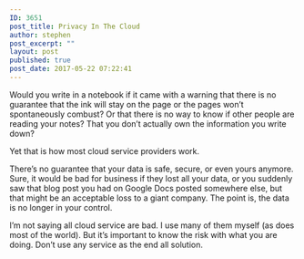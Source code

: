 ```yaml
---
ID: 3651
post_title: Privacy In The Cloud
author: stephen
post_excerpt: ""
layout: post
published: true
post_date: 2017-05-22 07:22:41
---
```

<p id="7792" class="graf graf--p graf-after--h3">Would you write in a notebook if it came with a warning that there is no guarantee that the ink will stay on the page or the pages won’t spontaneously combust? Or that there is no way to know if other people are reading your notes? That you don’t actually own the information you write down?</p>
<p id="f202" class="graf graf--p graf-after--p">Yet that is how most cloud service providers work.</p>
<p id="7b69" class="graf graf--p graf-after--p">There’s no guarantee that your data is safe, secure, or even yours anymore. Sure, it would be bad for business if they lost all your data, or you suddenly saw that blog post you had on Google Docs posted somewhere else, but that might be an acceptable loss to a giant company. The point is, the data is no longer in your control.</p>
<p id="1336" class="graf graf--p graf-after--p graf--trailing">I’m not saying all cloud service are bad. I use many of them myself (as does most of the world). But it’s important to know the risk with what you are doing. Don’t use any service as the end all solution.</p>